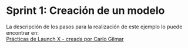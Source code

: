 # Sprint 1: Creación de un modelo

La descripción de los pasos para la realización de este ejemplo lo puede encontrar en:   
[Prácticas de Launch X - creada por Carlo Gilmar](https://github.com/LaunchX-InnovaccionVirtual/MissionNodeJS/blob/main/semanas/semana_3/3_sprint_1_models.md)